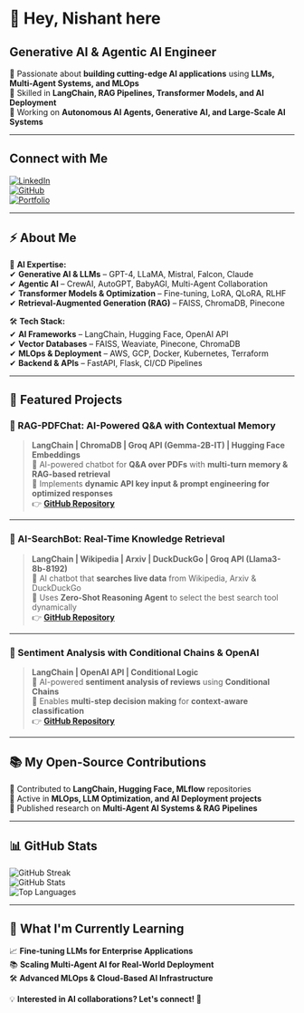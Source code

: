 # **👋 Hey, Nishant here**  
## Generative AI & Agentic AI Engineer 

🔹 Passionate about **building cutting-edge AI applications** using **LLMs, Multi-Agent Systems, and MLOps**  
🔹 Skilled in **LangChain, RAG Pipelines, Transformer Models, and AI Deployment**  
🔹 Working on **Autonomous AI Agents, Generative AI, and Large-Scale AI Systems**  

---

## **Connect with Me**  
[![LinkedIn](https://img.shields.io/badge/LinkedIn-Connect-blue?style=flat-square&logo=linkedin)](https://www.linkedin.com/in/yourprofile)  
[![GitHub](https://img.shields.io/badge/GitHub-Follow-black?style=flat-square&logo=github)](https://github.com/yourgithub)  
[![Portfolio](https://img.shields.io/badge/Portfolio-Visit-green?style=flat-square)](https://yourportfolio.com)  

---

## **⚡ About Me**  
🎯 **AI Expertise:**  
✔ **Generative AI & LLMs** – GPT-4, LLaMA, Mistral, Falcon, Claude  
✔ **Agentic AI** – CrewAI, AutoGPT, BabyAGI, Multi-Agent Collaboration  
✔ **Transformer Models & Optimization** – Fine-tuning, LoRA, QLoRA, RLHF  
✔ **Retrieval-Augmented Generation (RAG)** – FAISS, ChromaDB, Pinecone  

🛠 **Tech Stack:**  
✔ **AI Frameworks** – LangChain, Hugging Face, OpenAI API  
✔ **Vector Databases** – FAISS, Weaviate, Pinecone, ChromaDB  
✔ **MLOps & Deployment** – AWS, GCP, Docker, Kubernetes, Terraform  
✔ **Backend & APIs** – FastAPI, Flask, CI/CD Pipelines  

---

## **🚀 Featured Projects**  

### **🧠 RAG-PDFChat: AI-Powered Q&A with Contextual Memory**  
> **LangChain | ChromaDB | Groq API (Gemma-2B-IT) | Hugging Face Embeddings**  
🔹 AI-powered chatbot for **Q&A over PDFs** with **multi-turn memory & RAG-based retrieval**  
🔹 Implements **dynamic API key input & prompt engineering for optimized responses**  
👉 **[GitHub Repository](https://github.com/your-repo/RAG-PDFChat)**  

---

### **🤖 AI-SearchBot: Real-Time Knowledge Retrieval**  
> **LangChain | Wikipedia | Arxiv | DuckDuckGo | Groq API (Llama3-8b-8192)**  
🔹 AI chatbot that **searches live data** from Wikipedia, Arxiv & DuckDuckGo  
🔹 Uses **Zero-Shot Reasoning Agent** to select the best search tool dynamically  
👉 **[GitHub Repository](https://github.com/your-repo/AI-SearchBot)**  

---

### **📝 Sentiment Analysis with Conditional Chains & OpenAI**  
> **LangChain | OpenAI API | Conditional Logic**  
🔹 AI-powered **sentiment analysis of reviews** using **Conditional Chains**  
🔹 Enables **multi-step decision making** for **context-aware classification**  
👉 **[GitHub Repository](https://github.com/your-repo/Sentiment-Analysis-Conditional-Chains)**  

---

## **📚 My Open-Source Contributions**  
🔹 Contributed to **LangChain, Hugging Face, MLflow** repositories  
🔹 Active in **MLOps, LLM Optimization, and AI Deployment projects**  
🔹 Published research on **Multi-Agent AI Systems & RAG Pipelines**  

---

## **📊 GitHub Stats**  

![GitHub Streak](https://github-readme-streak-stats.herokuapp.com/?Nishant982001=yourgithub&theme=dark)  
![GitHub Stats](https://github-readme-stats.vercel.app/api?Nishant982001=yourgithub&show_icons=true&theme=dark)  
![Top Languages](https://github-readme-stats.vercel.app/api/top-langs/?Nishant982001=yourgithub&layout=compact&theme=dark)  

---

## **🌱 What I'm Currently Learning**  
📈 **Fine-tuning LLMs for Enterprise Applications**  
📚 **Scaling Multi-Agent AI for Real-World Deployment**  
🛠 **Advanced MLOps & Cloud-Based AI Infrastructure**  

💡 **Interested in AI collaborations? Let's connect! 🚀**


